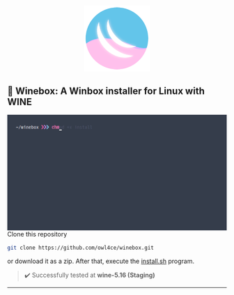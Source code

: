 <p align="center"><a name="top" href="#satellite-winebox-a-winbox-installer-for-linux-with-wine"><img width="30%" src="./.winebox/winebox.png"></a></p>

## :satellite: Winebox: A Winbox installer for Linux with WINE

<a href="./assets/preview.gif"><img src="./assets/preview.gif" alt="preview" align="right" width="516px"></a>

Clone this repository
```bash
git clone https://github.com/owl4ce/winebox.git
```
or download it as a zip. After that, execute the [install.sh](./install.sh) program.

> :heavy_check_mark: Successfully tested at **wine-5.16 (Staging)**

---
